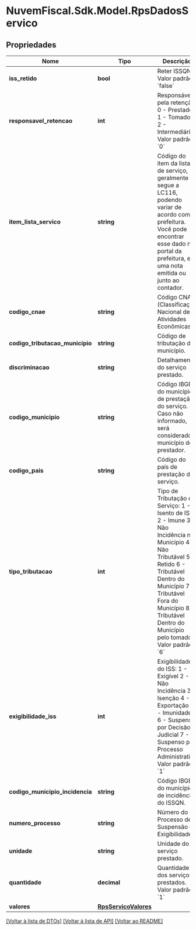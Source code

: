 # NuvemFiscal.Sdk.Model.RpsDadosServico

## Propriedades

Nome | Tipo | Descrição | Comentários
------------ | ------------- | ------------- | -------------
**iss_retido** | **bool** | Reter ISSQN.  Valor padrão: &#x60;false&#x60; | [optional] 
**responsavel_retencao** | **int** | Responsável pela retenção:  0 - Prestador;  1 - Tomador;  2 - Intermediário.    Valor padrão: &#x60;0&#x60; | [optional] 
**item_lista_servico** | **string** | Código do item da lista de serviço, geralmente segue a LC116, podendo variar de acordo com a prefeitura.    Você pode encontrar esse dado no portal da prefeitura, em uma nota emitida ou junto ao contador. | 
**codigo_cnae** | **string** | Código CNAE (Classificação Nacional de Atividades Econômicas). | [optional] 
**codigo_tributacao_municipio** | **string** | Código de tributação do município. | [optional] 
**discriminacao** | **string** | Detalhamento do serviço prestado. | 
**codigo_municipio** | **string** | Código IBGE do município de prestação do serviço.  Caso não informado, será considerado o município do prestador. | [optional] 
**codigo_pais** | **string** | Código do país de prestação do serviço. | [optional] 
**tipo_tributacao** | **int** | Tipo de Tributação do Serviço:  1 - Isento de ISS  2 - Imune  3 - Não Incidência no Município  4 - Não Tributável  5 - Retido  6 - Tributável Dentro do Município  7 - Tributável Fora do Município  8 - Tributável Dentro do Município pelo tomador    Valor padrão: &#x60;6&#x60; | [optional] 
**exigibilidade_iss** | **int** | Exigibilidade do ISS:  1 - Exigível  2 - Não Incidência  3 - Isenção  4 - Exportação  5 - Imunidade  6 - Suspenso por Decisão Judicial  7 - Suspenso por Processo Administrativo    Valor padrão: &#x60;1&#x60; | [optional] 
**codigo_municipio_incidencia** | **string** | Código IBGE do município de incidência do ISSQN. | [optional] 
**numero_processo** | **string** | Número do Processo de Suspensão da Exigibilidade. | [optional] 
**unidade** | **string** | Unidade do serviço prestado. | [optional] 
**quantidade** | **decimal** | Quantidade dos serviços prestados.  Valor padrão: &#x60;1&#x60; | [optional] 
**valores** | [**RpsServicoValores**](RpsServicoValores.md) |  | 

[[Voltar à lista de DTOs]](../README.md#documentation-for-models) [[Voltar à lista de API]](../README.md#documentation-for-api-endpoints) [[Voltar ao README]](../README.md)

